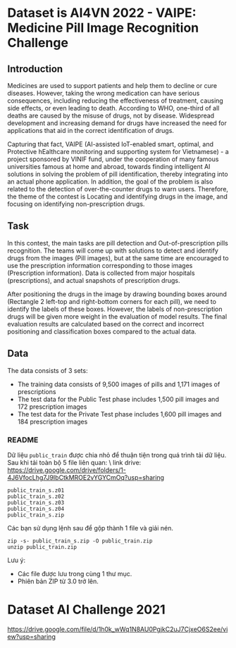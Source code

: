 # Dataset is AI4VN 2022 - VAIPE: Medicine Pill Image Recognition Challenge
## Introduction 
Medicines are used to support patients and help them to decline or cure diseases. However, taking the wrong medication can have serious consequences, 
including reducing the effectiveness of treatment, causing side effects, or even leading to death. According to WHO, one-third of all deaths are caused 
by the misuse of drugs, not by disease. Widespread development and increasing demand for drugs have increased the need for applications that aid in the 
correct identification of drugs.

Capturing that fact, VAIPE (AI-assisted IoT-enabled smart, optimal, and Protective hEalthcare monitoring and supporting system for Vietnamese) - a project 
sponsored by VINIF fund, under the cooperation of many famous universities famous at home and abroad, towards finding intelligent AI solutions in solving 
the problem of pill identification, thereby integrating into an actual phone application. In addition, the goal of the problem is also related to the detection
of over-the-counter drugs to warn users. Therefore, the theme of the contest is Locating and identifying drugs in the image, and focusing on identifying 
non-prescription drugs.

## Task
In this contest, the main tasks are pill detection and Out-of-prescription pills recognition. The teams will come up with solutions to detect and identify
drugs from the images (Pill images), but at the same time are encouraged to use the prescription information corresponding to those images (Prescription information).
Data is collected from major hospitals (prescriptions), and actual snapshots of prescription drugs.

After positioning the drugs in the image by drawing bounding boxes around (Rectangle 2 left-top and right-bottom corners for each pill), we need to identify the 
labels of these boxes. However, the labels of non-prescription drugs will be given more weight in the evaluation of model results. The final evaluation results 
are calculated based on the correct and incorrect positioning and classification boxes compared to the actual data.

## Data
The data consists of 3 sets:

- The training data consists of 9,500 images of pills and 1,171 images of prescriptions
- The test data for the Public Test phase includes 1,500 pill images and 172 prescription images
- The test data for the Private Test phase includes 1,600 pill images and 184 prescription images

### README
Dữ liệu `public_train` được chia nhỏ để thuận tiện trong quá trình tải dữ liệu. Sau khi tải toàn bộ 5 file liên quan: \\
link drive: https://drive.google.com/drive/folders/1-4J6VfocLhg7J9IbCtkMROE2vYGYCmOq?usp=sharing

```
public_train_s.z01
public_train_s.z02
public_train_s.z03
public_train_s.z04
public_train_s.zip
```

Các bạn sử dụng lệnh sau để gộp thành 1 file và giải nén. 

```
zip -s- public_train_s.zip -O public_train.zip
unzip public_train.zip
```

Lưu ý:

- Các file được lưu trong cùng 1 thư mục.
- Phiên bản ZIP từ 3.0 trở lên.

# Dataset AI Challenge 2021
https://drive.google.com/file/d/1h0k_wWq1N8AU0PgjkC2uJ7CjxeO6S2ee/view?usp=sharing

